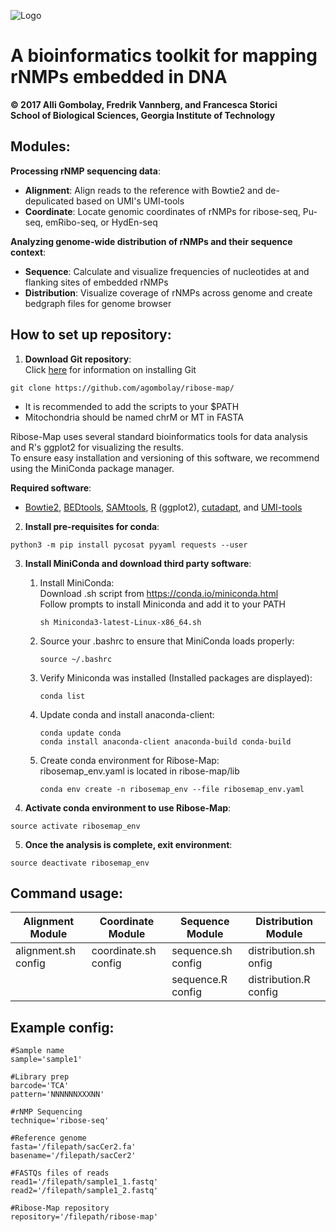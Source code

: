 ![Logo](https://github.com/agombolay/ribose-map/blob/master/logo.png)
# A bioinformatics toolkit for mapping rNMPs embedded in DNA
**© 2017 Alli Gombolay, Fredrik Vannberg, and Francesca Storici**  
**School of Biological Sciences, Georgia Institute of Technology**

## Modules:
**Processing rNMP sequencing data**:
* **Alignment**: Align reads to the reference with Bowtie2 and de-depulicated based on UMI's UMI-tools
* **Coordinate**: Locate genomic coordinates of rNMPs for ribose-seq, Pu-seq, emRibo-seq, or HydEn-seq

**Analyzing genome-wide distribution of rNMPs and their sequence context**:
* **Sequence**: Calculate and visualize frequencies of nucleotides at and flanking sites of embedded rNMPs
* **Distribution**: Visualize coverage of rNMPs across genome and create bedgraph files for genome browser

## How to set up repository:

1. **Download Git repository**:  
Click [here](https://git-scm.com/book/en/v2/Getting-Started-Installing-Git) for information on installing Git
```
git clone https://github.com/agombolay/ribose-map/
```
* It is recommended to add the scripts to your $PATH  
* Mitochondria should be named chrM or MT in FASTA 

Ribose-Map uses several standard bioinformatics tools for data analysis and R's ggplot2 for visualizing the results.  
To ensure easy installation and versioning of this software, we recommend using the MiniConda package manager.

**Required software**:
* [Bowtie2](https://sourceforge.net/projects/bowtie-bio/files/bowtie2/2.3.1), [BEDtools](http://bedtools.readthedocs.io/en/latest/content/installation.html), [SAMtools](http://www.htslib.org/download/), [R](https://cran.r-project.org/) (ggplot2), [cutadapt](http://cutadapt.readthedocs.io/en/stable/), and [UMI-tools](https://github.com/CGATOxford/UMI-tools)

2. **Install pre-requisites for conda**:
```
python3 -m pip install pycosat pyyaml requests --user
```

3. **Install MiniConda and download third party software**:

     1. Install MiniConda:  
        Download .sh script from https://conda.io/miniconda.html  
        Follow prompts to install Miniconda and add it to your PATH 
        ```
        sh Miniconda3-latest-Linux-x86_64.sh
        ```
        
     2. Source your .bashrc to ensure that MiniConda loads properly:
        ```
        source ~/.bashrc
        ```

     3. Verify Miniconda was installed (Installed packages are displayed):
        ```
        conda list
        ```

     4. Update conda and install anaconda-client:
        ```
        conda update conda
        conda install anaconda-client anaconda-build conda-build
        ```
        
      5. Create conda environment for Ribose-Map:  
         ribosemap_env.yaml is located in ribose-map/lib
         ```
         conda env create -n ribosemap_env --file ribosemap_env.yaml
         ```

4. **Activate conda environment to use Ribose-Map**:
```
source activate ribosemap_env
```

5. **Once the analysis is complete, exit environment**:  
```
source deactivate ribosemap_env
```

## Command usage:

| Alignment Module        | Coordinate Module       | Sequence Module         | Distribution Module     |
| ----------------------- | ----------------------- | ----------------------- | ----------------------- |
| alignment.sh config     | coordinate.sh config    | sequence.sh config      | distribution.sh onfig   |
|                         |                         | sequence.R config       | distribution.R config   |

## Example config:
```
#Sample name
sample='sample1'

#Library prep
barcode='TCA'
pattern='NNNNNNXXXNN'

#rNMP Sequencing
technique='ribose-seq'

#Reference genome
fasta='/filepath/sacCer2.fa'
basename='/filepath/sacCer2'

#FASTQs files of reads
read1='/filepath/sample1_1.fastq'
read2='/filepath/sample1_2.fastq'

#Ribose-Map repository
repository='/filepath/ribose-map'
```
